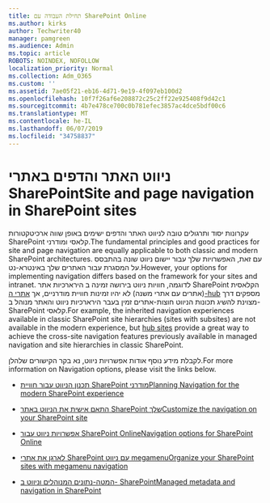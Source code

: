 ```yaml
---
title: תחילת העבודה עם SharePoint Online
ms.author: kirks
author: Techwriter40
manager: pamgreen
ms.audience: Admin
ms.topic: article
ROBOTS: NOINDEX, NOFOLLOW
localization_priority: Normal
ms.collection: Adm_O365
ms.custom: ''
ms.assetid: 7ae05f21-eb16-4d71-9e19-4f097eb100d2
ms.openlocfilehash: 10f7f26af6e208872c25c2ff22e925408f9d42c1
ms.sourcegitcommit: 4b7e478ce700c0b781efec3857ac4dce5bdf00c6
ms.translationtype: MT
ms.contentlocale: he-IL
ms.lasthandoff: 06/07/2019
ms.locfileid: "34758837"
---
```

# <a name="site-and-page-navigation-in-sharepoint-sites"></a><span data-ttu-id="41b7b-102">ניווט האתר והדפים באתרי SharePoint</span><span class="sxs-lookup"><span data-stu-id="41b7b-102">Site and page navigation in SharePoint sites</span></span>

<span data-ttu-id="41b7b-103">עקרונות יסוד ותרגולים טובה לניווט האתר והדפים ישימים באופן שווה ארכיטקטורות SharePoint קלאסי ומודרני.</span><span class="sxs-lookup"><span data-stu-id="41b7b-103">The fundamental principles and good practices for site and page navigation are equally applicable to both classic and modern SharePoint architectures.</span></span> <span data-ttu-id="41b7b-104">עם זאת, האפשרויות שלך עבור יישום ניווט שונה בהתבסס על המסגרת עבור האתרים שלך באינטרא-נט.</span><span class="sxs-lookup"><span data-stu-id="41b7b-104">However, your options for implementing navigation differs based on the framework for your sites and intranet.</span></span> <span data-ttu-id="41b7b-105">לדוגמה, חוויות ניווט בירושה זמינה ב הירארכיות אתר SharePoint הקלאסית (אתרים עם אתרי משנה) לא יהיו זמינות חוויית מודרניים, אך [אתרי ה-hub](https://support.office.com/article/fe26ae84-14b7-45b6-a6d1-948b3966427f) מספקים דרך מצוינת להשיג תכונות הניווט חוצות-אתרים זמין בעבר הירארכיות ניווט והאתר מנוהל ב- SharePoint קלאסי.</span><span class="sxs-lookup"><span data-stu-id="41b7b-105">For example, the inherited navigation experiences available in classic SharePoint site hierarchies (sites with subsites) are not available in the modern experience, but [hub sites](https://support.office.com/article/fe26ae84-14b7-45b6-a6d1-948b3966427f) provide a great way to achieve the cross-site navigation features previously available in managed navigation and site hierarchies in classic SharePoint.</span></span>

 <span data-ttu-id="41b7b-106">לקבלת מידע נוסף אודות אפשרויות ניווט, נא בקר הקישורים שלהלן.</span><span class="sxs-lookup"><span data-stu-id="41b7b-106">For more information on Navigation options, please visit the links below.</span></span>

 - [<span data-ttu-id="41b7b-107">תכנון הניווט עבור חוויית SharePoint מודרני</span><span class="sxs-lookup"><span data-stu-id="41b7b-107">Planning Navigation for the modern SharePoint experience</span></span>](https://docs.microsoft.com/sharepoint/plan-navigation-modern-experience)

- [<span data-ttu-id="41b7b-108">התאם אישית את הניווט באתר SharePoint שלך</span><span class="sxs-lookup"><span data-stu-id="41b7b-108">Customize the navigation on your SharePoint site</span></span>](https://support.office.com/article/customize-the-navigation-on-your-sharepoint-site-3cd61ae7-a9ed-4e1e-bf6d-4655f0bf25ca)

- [<span data-ttu-id="41b7b-109">אפשרויות ניווט עבור SharePoint Online</span><span class="sxs-lookup"><span data-stu-id="41b7b-109">Navigation options for SharePoint Online</span></span>](https://docs.microsoft.com/office365/enterprise/navigation-options-for-sharepoint-online)
 
- [<span data-ttu-id="41b7b-110">לארגן את אתרי SharePoint עם ניווט megamenu</span><span class="sxs-lookup"><span data-stu-id="41b7b-110">Organize your SharePoint sites with megamenu navigation</span></span>](https://techcommunity.microsoft.com/t5/Microsoft-SharePoint-Blog/Organize-your-SharePoint-sites-with-megamenu-navigation-and-new/ba-p/328068)

- [<span data-ttu-id="41b7b-111">המטה-נתונים המנוהלים וניווט ב- SharePoint</span><span class="sxs-lookup"><span data-stu-id="41b7b-111">Managed metadata and navigation in SharePoint</span></span>](https://docs.microsoft.com/sharepoint/dev/general-development/managed-metadata-and-navigation-in-sharepoint)


